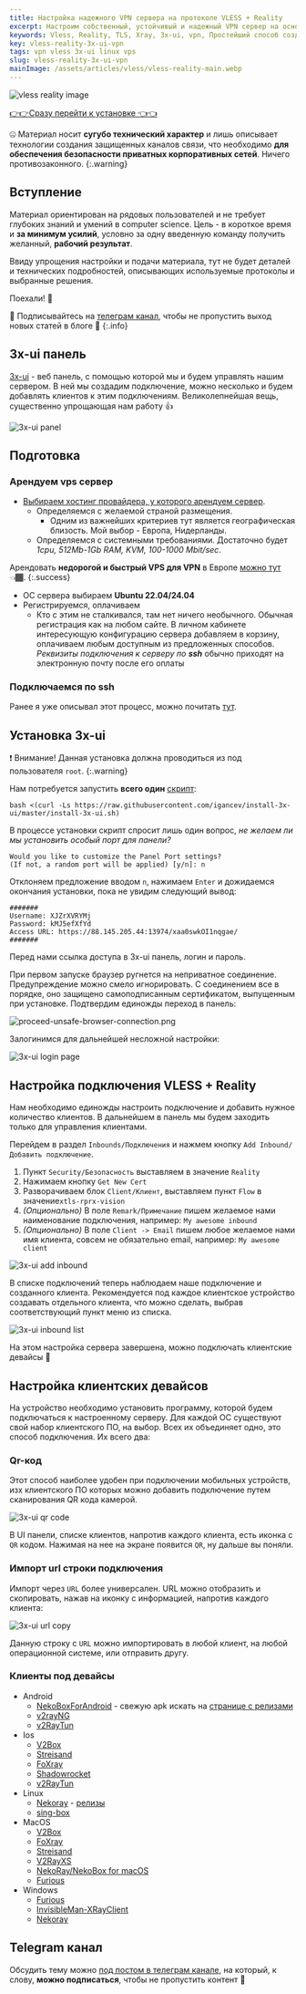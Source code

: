 ```yaml
---
title: Настройка надежного VPN сервера на протоколе VLESS + Reality
excerpt: Настроим собственный, устойчивый и надежный VPN сервер на основе протокола VLESS и шифрования Reality. Подключим к нему клиентские девайсы, а управлять им будем из красивого UI
keywords: Vless, Reality, TLS, Xray, 3x-ui, vpn, Простейший способ создания своего надежного VPN сервера на протоколе VLESS  Reality
key: vless-reality-3x-ui-vpn
tags: vpn vless 3x-ui linux vps
slug: vless-reality-3x-ui-vpn
mainImage: /assets/articles/vless/vless-reality-main.webp
---
```


![vless reality image](/assets/articles/vless/vless-reality-main.webp)

[👉👉Сразу перейти к установке 👈👈](#установка-3x-ui)

🤐 Материал носит **сугубо технический характер** и лишь описывает технологии
создания защищенных каналов связи, что необходимо **для обеспечения безопасности
приватных корпоративных сетей**. Ничего противозаконного.
{:.warning}

## Вступление

Материал ориентирован на рядовых пользователей и не требует глубоких знаний и умений в
computer science. Цель - в короткое время и **за минимум усилий**,
условно за одну введенную команду получить желанный, **рабочий результат**.

Ввиду упрощения настройки и подачи материала, тут не будет деталей и технических
подробностей, описывающих используемые протоколы и выбранные решения.

Поехали! 🚀

🔔 Подписывайтесь на [телеграм канал](https://t.me/igancev_ru), чтобы не пропустить
выход новых статей в блоге 🕺
{:.info}

## 3x-ui панель

[3x-ui](https://github.com/MHSanaei/3x-ui) - веб панель,
с помощью которой мы и будем управлять
нашим сервером. В ней мы создадим подключение, можно несколько и будем
добавлять клиентов к этим подключениям. Великолепнейшая вещь, существенно
упрощающая нам работу 👍

![3x-ui panel](/assets/articles/vless/3x-ui.png)

## Подготовка

### Арендуем vps сервер

- [Выбираем хостинг провайдера, у которого арендуем сервер](https://hip.hosting/?code=1e0e0f33769e9d6ed8f0).
  - Определяемся с желаемой страной размещения.
    - Одним из важнейших критериев тут является географическая близость. Мой выбор - Европа, Нидерланды.
  - Определяемся с системными требованиями. Достаточно будет
    *1cpu, 512Mb-1Gb RAM, KVM, 100-1000 Mbit/sec*.

Арендовать **недорогой и быстрый VPS для VPN** в Европе [можно тут](https://hip.hosting/?code=1e0e0f33769e9d6ed8f0) 👈🏾.
{:.success}

  - ОС сервера выбираем **Ubuntu 22.04/24.04**
  - Регистрируемся, оплачиваем
    - Кто с этим не сталкивался, там нет ничего необычного. Обычная регистрация как на любом сайте. В личном
      кабинете интересующую конфигурацию сервера добавляем в корзину, оплачиваем любым доступным из предложенных способов.
      *Реквизиты подключения к серверу по **ssh*** обычно приходят на электронную почту после его оплаты

### Подключаемся по ssh

Ранее я уже описывал этот процесс, можно почитать [тут](/2022-03-13-simple-and-fast-install-vpn-wireguard-docker#2-подключаемся-по-ssh).

## Установка 3x-ui

❗️ Внимание! Данная установка должна проводиться из под пользователя `root`.
{:.warning}

Нам потребуется запустить **всего один** [скрипт](https://github.com/igancev/install-3x-ui/blob/master/install-3x-ui.sh):

```shell
bash <(curl -Ls https://raw.githubusercontent.com/igancev/install-3x-ui/master/install-3x-ui.sh)
```

В процессе установки скрипт спросит лишь один вопрос, _не желаем ли мы установить
особый порт для панели?_

```
Would you like to customize the Panel Port settings?
(If not, a random port will be applied) [y/n]: n
```

Отклоняем предложение вводом `n`, нажимаем `Enter` и дожидаемся окончания
установки, пока не увидим следующий вывод:

```shell
#######
Username: XJZrXVRYMj
Password: kMJ5efXfYd
Access URL: https://88.145.205.44:13974/xaa0swkOI1nqgae/
#######
```

Перед нами ссылка доступа в 3x-ui панель, логин и пароль.

При первом запуске браузер ругнется на неприватное соединение. Предупреждение можно смело игнорировать.
С соединением все в порядке, оно защищено самоподписанным сертификатом, выпущенным
при установке. Подтвердим единожды переход в панель:

![proceed-unsafe-browser-connection.png](/assets/articles/vless/proceed-unsafe-browser-connection.png)

Залогинимся для дальнейшей несложной настройки:

![3x-ui login page](/assets/articles/vless/3x-ui-intro.png)

## Настройка подключения VLESS + Reality

Нам необходимо единожды настроить подключение и добавить нужное количество
клиентов. В дальнейшем в панель мы будем заходить только для управления
клиентами.

Перейдем в раздел `Inbounds/Подключения` и нажмем кнопку `Add Inbound/Добавить подключение`.

1. Пункт `Security/Безопасность` выставляем в значение `Reality`
2. Нажимаем кнопку `Get New Cert`
3. Разворачиваем блок `Client/Клиент`, выставляем пункт `Flow` в значение`xtls-rprx-vision`
4. _(Опционально)_ В поле `Remark/Примечание` пишем желаемое нами наименование подключения,
   например: `My awesome inbound`
5. _(Опционально)_ В поле `Client -> Email` пишем любое желаемое нами имя
  клиента, совсем не обязательно email, например: `My awesome client`

![3x-ui add inbound](/assets/articles/vless/add-inbound.png)

В списке подключений теперь наблюдаем наше подключение и созданного клиента.
Рекомендуется под каждое клиентское устройство создавать отдельного клиента,
что можно сделать, выбрав соответствующий пункт меню из списка.

![3x-ui inbound list](/assets/articles/vless/inbounds-list.png)

На этом настройка сервера завершена, можно подключать клиентские девайсы 🕺

## Настройка клиентских девайсов


На устройство необходимо установить программу, которой будем подключаться
к настроенному серверу. Для каждой ОС существуют свой набор клиентского ПО,
на выбор. Всех их объединяет одно, это способ подключения. Их всего два:

### Qr-код

Этот способ наиболее удобен при подключении мобильных устройств, изх клиентского
ПО которых можно добавить подключение путем сканирования QR кода камерой.

![3x-ui qr code](/assets/articles/vless/3x-ui-qr.png)

В UI панели, списке клиентов, напротив каждого клиента, есть иконка
с `QR` кодом. Нажимая на нее на экране появится `QR`, ну дальше вы поняли.

### Импорт url строки подключения

Импорт через `URL` более универсален. URL можно отобразить и скопировать, нажав
на иконку с информацией, напротив каждого клиента:

![3x-ui url copy](/assets/articles/vless/url-copy.png)

Данную строку с `URL` можно импортировать в любой клиент, на любой операционной
системе, или отправить другу.

### Клиенты под девайсы

- Android
  - [NekoBoxForAndroid](https://github.com/MatsuriDayo/NekoBoxForAndroid) - свежую apk искать на [странице с релизами](https://github.com/MatsuriDayo/NekoBoxForAndroid/releases)
  - [v2rayNG](https://play.google.com/store/apps/details?id=com.v2ray.ang&pli=1)
  - [v2RayTun](https://play.google.com/store/apps/details?id=com.v2raytun.android&hl=ru)
- Ios
  - [V2Box](https://apps.apple.com/ru/app/v2box-v2ray-client/id6446814690?platform=iphone)
  - [Streisand](https://apps.apple.com/ru/app/streisand/id6450534064?platform=iphone)
  - [FoXray](https://apps.apple.com/ru/app/foxray/id6448898396?platform=iphone)
  - [Shadowrocket](https://apps.apple.com/ru/app/shadowrocket/id932747118?platform=iphone)
  - [v2RayTun](https://apps.apple.com/ru/app/v2raytun/id6476628951?platform=iphone)
- Linux
  - [Nekoray](https://github.com/MatsuriDayo/nekoray/) - [релизы](https://github.com/MatsuriDayo/nekoray/releases)
  - [sing-box](https://github.com/SagerNet/sing-box)
- MacOS
  - [V2Box](https://apps.apple.com/ru/app/v2box-v2ray-client/id6446814690)
  - [FoXray](https://apps.apple.com/ru/app/foxray/id6448898396)
  - [Streisand](https://apps.apple.com/ru/app/streisand/id6450534064)
  - [V2RayXS](https://github.com/tzmax/V2RayXS)
  - [NekoRay/NekoBox for macOS](https://github.com/abbasnaqdi/nekoray-macos)
  - [Furious](https://github.com/LorenEteval/Furious/)
- Windows
  - [Furious](https://github.com/LorenEteval/Furious)
  - [InvisibleMan-XRayClient](https://github.com/InvisibleManVPN/InvisibleMan-XRayClient)
  - [Nekoray](https://github.com/MatsuriDayo/nekoray/)

## Telegram канал

Обсудить тему можно [под постом в телеграм канале](https://t.me/igancev_ru/24),
на который, к слову, **можно подписаться**, чтобы не пропустить контент 🔔
